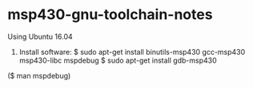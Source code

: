 # msp430-gnu-toolchain-notes

Using Ubuntu 16.04

1) Install software:
  $ sudo apt-get install binutils-msp430 gcc-msp430 msp430-libc mspdebug
  $ sudo apt-get install gdb-msp430
  
  ($ man mspdebug)


 
